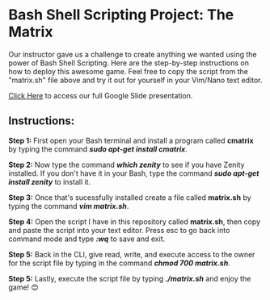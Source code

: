 # Bash Shell Scripting Project: The Matrix
Our instructor gave us a challenge to create anything we wanted using the power of Bash Shell Scripting. Here are the step-by-step instructions on how to deploy this awesome game. Feel free to copy the script from the "matrix.sh" file above and try it out for yourself in your Vim/Nano text editor.

<a href="https://docs.google.com/presentation/d/1g3Gan7oUB3WltLICa4VaT7QZt4sqFs4XnMovN9P2ino/edit?usp=sharing">Click Here</a> to access our full Google Slide presentation.
## Instructions:
<b>Step 1:</b> First open your Bash terminal and install a program called <b>cmatrix</b> by typing the command <b><i>sudo apt-get install cmatrix</b></i>.

<b>Step 2:</b> Now type the command <b><i>which zenity</b></i> to see if you have Zenity installed. If you don't have it in your Bash, type the command <b><i>sudo apt-get install zenity</b></i> to install it.

<b>Step 3:</b> Once that's sucessfully installed create a file called <b>matrix.sh</b> by typing the command <b><i>vim matrix.sh</b></i>.

<b>Step 4:</b> Open the script I have in this repository called <b>matrix.sh</b>, then copy and paste the script into your text editor. Press esc to go back into command mode and type <b><i>:wq</b></i> to save and exit.

<b>Step 5:</b> Back in the CLI, give read, write, and execute access to the owner for the script file by typing in the command <b><i>chmod 700 matrix.sh</b></i>.

<b>Step 5:</b> Lastly, execute the script file by typing <b><i>./matrix.sh</b></i> and enjoy the game! 😊
